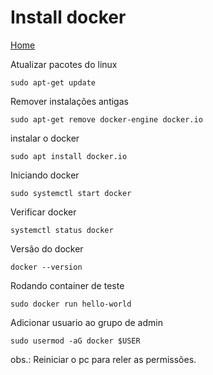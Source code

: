 # Install docker

[Home](../README.md)

Atualizar pacotes do linux
```
sudo apt-get update
```
Remover instalações antigas
```
sudo apt-get remove docker-engine docker.io
```
instalar o docker
```
sudo apt install docker.io
```
Iniciando docker
```
sudo systemctl start docker
```
Verificar docker
```
systemctl status docker
```
Versão do docker
```
docker --version
```
Rodando container de teste
```
sudo docker run hello-world
```
Adicionar usuario ao grupo de admin
```
sudo usermod -aG docker $USER
```
obs.: Reiniciar o pc para reler as permissões.